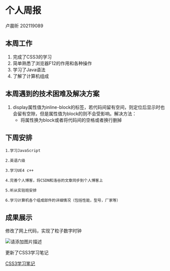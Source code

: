 # 个人周报
卢晨昕 202119089
## 本周工作

1. 完成了CSS3的学习
2. 简单熟悉了浏览器F12的作用和各种操作
3. 学习了Java语法
4. 了解了计算机组成


## 本周遇到的技术困难及解决方案

1. display属性值为inline-block的标签，若代码间留有空间，则定位后显示时也会留有空隙，但是属性值为block的则不会受影响。解决方法：
   - 将属性换为block或者将代码间的空格或者换行删掉

## 下周安排

	1.学习JavaScript
	
	2.英语六级
	
	3.学习UE4 c++
	
	4.完善个人博客，将CSDN和洛谷的文章同步到个人博客上
	
	5.听从实验班安排
	
	6.学习计算机各个组成部件的详细情况（包括性能，型号，厂家等）

## 成果展示

修改了网上代码，实现了粒子数字时钟

![请添加图片描述](https://img-blog.csdnimg.cn/3c6ea5f50db946a6b685df78504d8473.png?x-oss-process=image/watermark,type_d3F5LXplbmhlaQ,shadow_50,text_Q1NETiBAbGFvYnV6aGFuZw==,size_20,color_FFFFFF,t_70,g_se,x_16)



更新了CSS3学习笔记

[CSS3学习笔记](https://blog.csdn.net/Old_Secretary/article/details/123364597)

